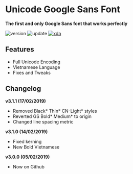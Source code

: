 # Unicode Google Sans Font
**The first and only Google Sans font that works perfectly**

![version](https://img.shields.io/badge/Version-3.1.0-brightgreen.svg) 
![update](https://img.shields.io/badge/Update-Feb_14,_2019-blue.svg) 
[![xda](https://img.shields.io/badge/XDA-Thread-orange.svg)](https://forum.xda-developers.com/apps/magisk/font-headline-fonts-nongthaihoang-t3886349) 

## Features
- Full Unicode Encoding
- Vietnamese Language
- Fixes and Tweaks

## Changelog
**v3.1.1 (17/02/2019)**
- Removed Black\* Thin\* CN-Light\* styles
- Reverted GS Bold\* Medium\* to origin
- Changed line spacing metric

**v3.1.0 (14/02/2019)**
- Fixed kerning
- New Bold Vietnamese

**v3.0.0 (05/02/2019)**
- Now on Github
